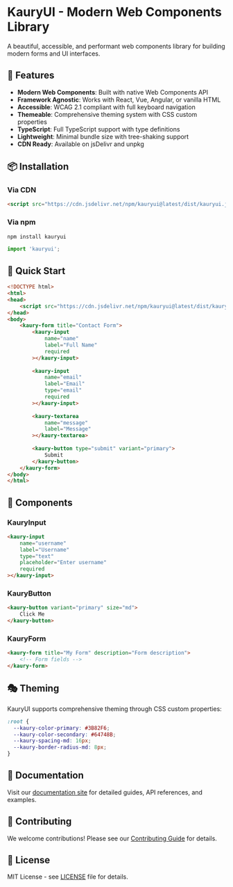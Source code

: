 # KauryUI - Modern Web Components Library

A beautiful, accessible, and performant web components library for building modern forms and UI interfaces.

## 🚀 Features

- **Modern Web Components**: Built with native Web Components API
- **Framework Agnostic**: Works with React, Vue, Angular, or vanilla HTML
- **Accessible**: WCAG 2.1 compliant with full keyboard navigation
- **Themeable**: Comprehensive theming system with CSS custom properties
- **TypeScript**: Full TypeScript support with type definitions
- **Lightweight**: Minimal bundle size with tree-shaking support
- **CDN Ready**: Available on jsDelivr and unpkg

## 📦 Installation

### Via CDN

```html
<script src="https://cdn.jsdelivr.net/npm/kauryui@latest/dist/kauryui.js"></script>
```

### Via npm

```bash
npm install kauryui
```

```javascript
import 'kauryui';
```

## 🎯 Quick Start

```html
<!DOCTYPE html>
<html>
<head>
    <script src="https://cdn.jsdelivr.net/npm/kauryui@latest/dist/kauryui.js"></script>
</head>
<body>
    <kaury-form title="Contact Form">
        <kaury-input 
            name="name" 
            label="Full Name" 
            required
        ></kaury-input>
        
        <kaury-input 
            name="email" 
            label="Email" 
            type="email" 
            required
        ></kaury-input>
        
        <kaury-textarea 
            name="message" 
            label="Message"
        ></kaury-textarea>
        
        <kaury-button type="submit" variant="primary">
            Submit
        </kaury-button>
    </kaury-form>
</body>
</html>
```

## 🎨 Components

### KauryInput

```html
<kaury-input 
    name="username"
    label="Username"
    type="text"
    placeholder="Enter username"
    required
></kaury-input>
```

### KauryButton

```html
<kaury-button variant="primary" size="md">
    Click Me
</kaury-button>
```

### KauryForm

```html
<kaury-form title="My Form" description="Form description">
    <!-- Form fields -->
</kaury-form>
```

## 🎭 Theming

KauryUI supports comprehensive theming through CSS custom properties:

```css
:root {
  --kaury-color-primary: #3B82F6;
  --kaury-color-secondary: #64748B;
  --kaury-spacing-md: 16px;
  --kaury-border-radius-md: 8px;
}
```

## 📖 Documentation

Visit our [documentation site](https://kauryui.dev) for detailed guides, API references, and examples.

## 🤝 Contributing

We welcome contributions! Please see our [Contributing Guide](CONTRIBUTING.md) for details.

## 📄 License

MIT License - see [LICENSE](LICENSE) file for details.
